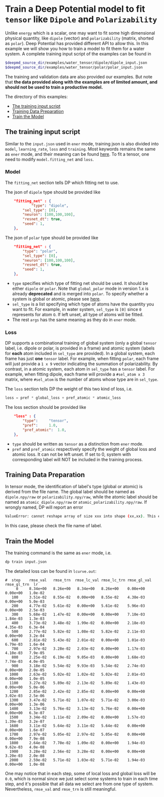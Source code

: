 # Train a Deep Potential model to fit `tensor` like `Dipole` and `Polarizability`

Unlike `energy` which is a scalar, one may want to fit some high dimensional physical quantity, like `dipole` (vector) and `polarizability` (matrix, shorted as `polar`). Deep Potential has provided different API to allow this. In this example we will show you how to train a model to fit them for a water system. A complete training input script of the examples can be found in 

```bash
$deepmd_source_dir/examples/water_tensor/dipole/dipole_input.json
$deepmd_source_dir/examples/water_tensor/polar/polar_input.json
```

The training and validation data are also provided our examples. But note that **the data provided along with the examples are of limited amount, and should not be used to train a productive model.**



The directory of this examples:

-   [The training input script](#the-training-input-script)
-   [Training Data Preparation](#training-data-preparation)
- 	[Train the Model](#train-the-model)

## The training input script

Similar to the `input.json` used in `ener` mode, training json is also divided into `model`, `learning_rate`, `loss` and `training`. Most keywords remains the same as `ener` mode, and their meaning can be found [here](train-se-e2-a.md). To fit a tensor, one need to modify `model.fitting_net` and `loss`.

### Model

The `fitting_net` section tells DP which fitting net to use.

The json of `dipole` type should be provided like

```json
	"fitting_net" : {
	    	"type": "dipole",
		"sel_type": [0],
		"neuron": [100,100,100],
		"resnet_dt": true,
		"seed": 1,
	},
```

The json of `polar` type should be provided like

```json
	"fitting_net" : {
	   	"type": "polar",
		"sel_type": [0],
		"neuron": [100,100,100],
		"resnet_dt": true,
		"seed": 1,
	},
```

-   `type` specifies which type of fitting net should be used. It should be either `dipole` or `polar`. Note that `global_polar` mode in version 1.x is already **deprecated** and is merged into `polar`. To specify whether a system is global or atomic, please see [here](train-se-e2-a.md).
-   `sel_type` is a list specifying which type of atoms have the quantity you want to fit. For example, in water system, `sel_type` is `[0]` since `0` represents for atom `O`. If left unset, all type of atoms will be fitted.
-   The rest `args` has the same meaning as they do in `ener` mode.

### Loss

DP supports a combinational training of global system (only a global `tensor` label, i.e. dipole or polar, is provided in a frame) and atomic system (labels for **each** atom included in `sel_type` are provided). In a global system, each frame has just **one** `tensor` label. For example, when fitting `polar`, each frame will just provide a `1 x 9` vector indicating the summation of polarizability. By contrast, in a atomic system, each atom in `sel_type` has a `tensor` label. For example, when fitting dipole, each frame will provide a `#sel_atom x 3` matrix, where `#sel_atom` is the number of atoms whose type are in `sel_type`.

The `loss` section tells DP the weight of this two kind of loss, i.e.

```python
loss = pref * global_loss + pref_atomic * atomic_loss
```

The loss section should be provided like 

```json
	"loss" : {
		"type":		"tensor",
		"pref":		1.0,
		"pref_atomic":	1.0,
	},
```

-   `type` should be written as `tensor` as a distinction from `ener` mode.
-   `pref` and `pref_atomic` respectively specify the weight of global loss and atomic loss. It can not be left unset. If set to 0, system with corresponding label will NOT be included in the training process.

## Training Data Preparation

In tensor mode, the identification of label's type (global or atomic) is derived from the file name. The global label should be named as `dipole.npy/raw` or `polarizability.npy/raw`, while the atomic label should be named as `atomic_dipole.npy/raw` or `atomic_polarizability.npy/raw`. If wrongly named, DP will report an error

```bash
ValueError: cannot reshape array of size xxx into shape (xx,xx). This error may occur when your label mismatch it's name, i.e. you might store global tensor in `atomic_tensor.npy` or atomic tensor in `tensor.npy`.
```

In this case, please check the file name of label.

## Train the Model

The training command is the same as `ener` mode, i.e.

```bash
dp train input.json
```

The detailed loss can be found in `lcurve.out`:

```
#  step    rmse_val   rmse_trn  rmse_lc_val rmse_lc_trn rmse_gl_val rmse_gl_trn  lr
     0     8.34e+00   8.26e+00   8.34e+00   8.26e+00    0.00e+00    0.00e+00   1.0e-02
   100     3.51e-02   8.55e-02   0.00e+00   8.55e-02    4.38e-03    0.00e+00   5.0e-03
   200     4.77e-02   5.61e-02   0.00e+00   5.61e-02    5.96e-03    0.00e+00   2.5e-03
   300     5.68e-02   1.47e-02   0.00e+00   0.00e+00    7.10e-03    1.84e-03   1.3e-03
   400     3.73e-02   3.48e-02   1.99e-02   0.00e+00    2.18e-03    4.35e-03   6.3e-04
   500     2.77e-02   5.82e-02   1.08e-02   5.82e-02    2.11e-03    0.00e+00   3.2e-04
   600     2.81e-02   5.43e-02   2.01e-02   0.00e+00    1.01e-03    6.79e-03   1.6e-04
   700     2.97e-02   3.28e-02   2.03e-02   0.00e+00    1.17e-03    4.10e-03   7.9e-05
   800     2.25e-02   6.19e-02   9.05e-03   0.00e+00    1.68e-03    7.74e-03   4.0e-05
   900     3.18e-02   5.54e-02   9.93e-03   5.54e-02    2.74e-03    0.00e+00   2.0e-05
  1000     2.63e-02   5.02e-02   1.02e-02   5.02e-02    2.01e-03    0.00e+00   1.0e-05
  1100     3.27e-02   5.89e-02   2.13e-02   5.89e-02    1.43e-03    0.00e+00   5.0e-06
  1200     2.85e-02   2.42e-02   2.85e-02   0.00e+00    0.00e+00    3.02e-03   2.5e-06
  1300     3.47e-02   5.71e-02   1.07e-02   5.71e-02    3.00e-03    0.00e+00   1.3e-06
  1400     3.13e-02   5.76e-02   3.13e-02   5.76e-02    0.00e+00    0.00e+00   6.3e-07
  1500     3.34e-02   1.11e-02   2.09e-02   0.00e+00    1.57e-03    1.39e-03   3.2e-07
  1600     3.11e-02   5.64e-02   3.11e-02   5.64e-02    0.00e+00    0.00e+00   1.6e-07
  1700     2.97e-02   5.05e-02   2.97e-02   5.05e-02    0.00e+00    0.00e+00   7.9e-08
  1800     2.64e-02   7.70e-02   1.09e-02   0.00e+00    1.94e-03    9.62e-03   4.0e-08
  1900     3.28e-02   2.56e-02   3.28e-02   0.00e+00    0.00e+00    3.20e-03   2.0e-08
  2000     2.59e-02   5.71e-02   1.03e-02   5.71e-02    1.94e-03    0.00e+00   1.0e-08
```

One may notice that in each step, some of local loss and global loss will be `0.0`, which is normal since we just select some systems to train in each time step, and it's possible that all data we select are from one type of system. Nevertheless, `rmse_val` and `rmse_trn` is still meaningful.

